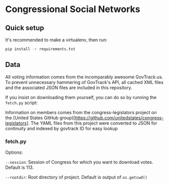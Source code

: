 # Congressional Social Networks

## Quick setup

It's recommended to make a virtualenv, then run:

```bash
pip install -r requirements.txt
```

## Data
All voting information comes from the incomparably awesome GovTrack.us. To prevent unnecessary hammering of GovTrack's API, all cached XML files and the associated JSON files are included in this repository.

If you insist on downloading them yourself, you can do so by running the ```fetch.py``` script:

Information on members comes from the congress-legislators project on the [United States GitHub group)[https://github.com/unitedstates/congress-legislators].
The YAML files from this project were converted to JSON for continuity and indexed by govtrack ID for easy lookup

### fetch.py
Options:

`--session`: Session of Congress for which you want to download votes. Default is 113.

`--rootdir`: Root directory of project. Default is output of ```os.getcwd()```
